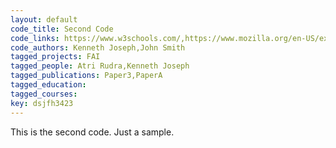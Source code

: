 ```yaml
---
layout: default
code_title: Second Code
code_links: https://www.w3schools.com/,https://www.mozilla.org/en-US/exp/
code_authors: Kenneth Joseph,John Smith
tagged_projects: FAI
tagged_people: Atri Rudra,Kenneth Joseph
tagged_publications: Paper3,PaperA
tagged_education: 
tagged_courses:
key: dsjfh3423
---
```

This is the second code. Just a sample.
